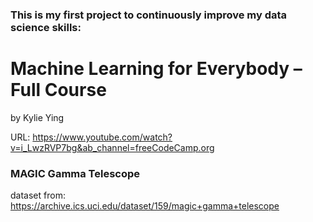 ### **This is my first project to continuously improve my data science skills:**

# Machine Learning for Everybody – Full Course
by Kylie Ying 

URL: https://www.youtube.com/watch?v=i_LwzRVP7bg&ab_channel=freeCodeCamp.org

### MAGIC Gamma Telescope
dataset from: https://archive.ics.uci.edu/dataset/159/magic+gamma+telescope